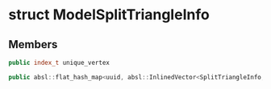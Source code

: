 # struct ModelSplitTriangleInfo


## Members

```cpp
public index_t unique_vertex
```

```cpp
public absl::flat_hash_map<uuid, absl::InlinedVector<SplitTriangleInfo, 1> > surface_info
```




